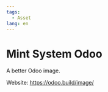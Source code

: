 ```yaml
---
tags:
  - Asset
lang: en
---
```


# Mint System Odoo

A better Odoo image.

Website: <https://odoo.build/image/>
